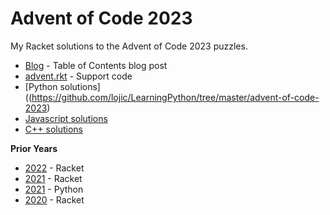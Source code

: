 # Advent of Code 2023

My Racket solutions to the Advent of Code 2023 puzzles.

* [Blog](https://blog.lojic.com/2023/11/30/advent-of-code-2023.html) - Table of Contents blog post
* [advent.rkt](./advent.rkt) - Support code
* [Python solutions]((https://github.com/lojic/LearningPython/tree/master/advent-of-code-2023)
* [Javascript solutions](https://github.com/lojic/LearningJavascript/tree/master/advent-of-code-2023)
* [C++ solutions](https://github.com/lojic/LearningCPP/tree/master/advent-of-code-2023)

**Prior Years**

* [2022](../advent-of-code-2022/) - Racket
* [2021](../advent-of-code-2021/) - Racket
* [2021](https://github.com/lojic/LearningPython/tree/master/advent-of-code-2021) - Python
* [2020](../advent-of-code-2020/) - Racket
